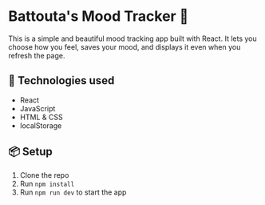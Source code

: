 # Battouta's Mood Tracker 🧠

This is a simple and beautiful mood tracking app built with React. It lets you choose how you feel, saves your mood, and displays it even when you refresh the page.

## 🚀 Technologies used
- React
- JavaScript
- HTML & CSS
- localStorage

## 📦 Setup
1. Clone the repo
2. Run `npm install`
3. Run `npm run dev` to start the app
